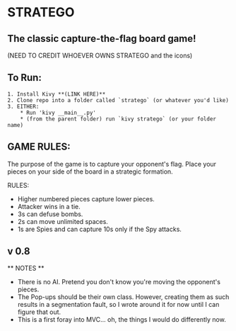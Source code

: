 # STRATEGO
## The classic capture-the-flag board game!

(NEED TO CREDIT WHOEVER OWNS STRATEGO and the icons)

**To Run:**
----------
	1. Install Kivy **(LINK HERE)**
	2. Clone repo into a folder called `stratego` (or whatever you'd like)
	3. EITHER:
		* Run 'kivy __main__.py'
		* (from the parent folder) run `kivy stratego` (or your folder name)


**GAME RULES:**
-----------
The purpose of the game is to capture your opponent's flag.
Place your pieces on your side of the board in a strategic formation.

RULES:
  * Higher numbered pieces capture lower pieces.
  * Attacker wins in a tie.
  * 3s can defuse bombs.
  * 2s can move unlimited spaces.
  * 1s are Spies and can capture 10s only if the Spy attacks.

v 0.8
-----------
** NOTES **
  * There is no AI. Pretend you don't know you're moving the opponent's pieces.
  * The Pop-ups should be their own class. However, creating them as such results in a segmentation fault, so I wrote around it for now until I can figure that out.
  * This is a first foray into MVC... oh, the things I would do differently now.